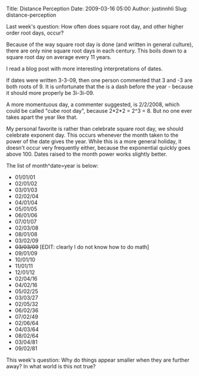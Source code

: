 Title: Distance Perception
Date: 2009-03-16 05:00
Author: justinnhli
Slug: distance-perception

Last week's question: How often does square root day, and other higher
order root days, occur?

Because of the way square root day is done (and written in general
culture), there are only nine square root days in each century. This
boils down to a square root day on average every 11 years.

I read a blog post with more interesting interpretations of dates.

If dates were written 3-3-09, then one person commented that 3 and -3
are both roots of 9. It is unfortunate that the is a dash before the
year - because it should more properly be 3i-3i-09.

A more momentuous day, a commenter suggested, is 2/2/2008, which could
be called "cube root day", because 2\*2\*2 = 2\^3 = 8. But no one ever
takes apart the year like that.

My personal favorite is rather than celebrate square root day, we should
celebrate exponent day. This occurs whenever the month taken to the
power of the date gives the year. While this is a more general holiday,
it doesn't occur very frequently either, because the exponential quickly
goes above 100. Dates raised to the month power works slightly better.

The list of month\^date=year is below:

-   01/01/01
-   02/01/02
-   03/01/03
-   02/02/04
-   04/01/04
-   05/01/05
-   06/01/06
-   07/01/07
-   02/03/08
-   08/01/08
-   03/02/09
-   <span style="text-decoration:line-through;">03/03/09</span> [EDIT:
    clearly I do not know how to do math]
-   09/01/09
-   10/01/10
-   11/01/11
-   12/01/12
-   02/04/16
-   04/02/16
-   05/02/25
-   03/03/27
-   02/05/32
-   06/02/36
-   07/02/49
-   02/06/64
-   04/03/64
-   08/02/64
-   03/04/81
-   09/02/81

This week's question: Why do things appear smaller when they are further
away? In what world is this not true?

